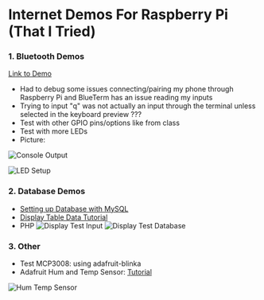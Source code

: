 # Internet Demos For Raspberry Pi (That I Tried)

### 1. Bluetooth Demos
[Link to Demo](https://circuitdigest.com/microcontroller-projects/controlling-raspberry-pi-gpio-using-android-app-over-bluetooth)
* Had to debug some issues connecting/pairing my phone through Raspberry Pi and BlueTerm has an issue reading my inputs
* Trying to input "q" was not actually an input through the terminal unless selected in the keyboard preview ??? 
* Test with other GPIO pins/options like from class
* Test with more LEDs
* Picture:

![Console Output](https://github.com/errski/EE629IoT/blob/main/Example%20Demo%20Code/images/bluetoothdemooutput.png)

![LED Setup](https://github.com/errski/EE629IoT/blob/main/Example%20Demo%20Code/images/raspberrypi_setup.jpg)


### 2. Database Demos
* [Setting up Database with MySQL](http://recipes.item.ntnu.no/setting-up-an-sql-database-on-the-raspberry-pi/)
* [Display Table Data Tutorial](https://www.siteground.com/tutorials/php-mysql/display-table-data/)
* PHP
![Display Test Input](https://github.com/errski/EE629IoT/blob/main/Example%20Demo%20Code/images/displayinput.png)
![Display Test Database](https://github.com/errski/EE629IoT/blob/main/Example%20Demo%20Code/images/displaydboutput2.png)

### 3. Other

* Test MCP3008: using adafruit-blinka
* Adafruit Hum and Temp Sensor: [Tutorial](https://www.electronicshub.org/raspberry-pi-dht11-humidity-temperature-sensor-interface/)

![Hum Temp Sensor](https://github.com/errski/EE629IoT/blob/main/Example%20Demo%20Code/images/humtemp_sensor.png)
